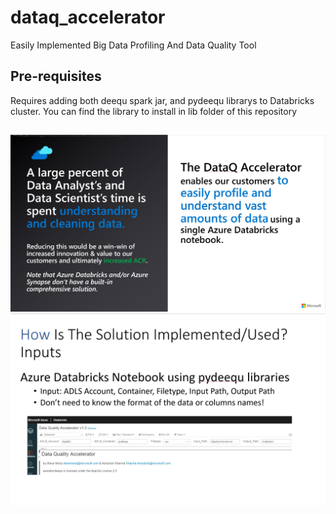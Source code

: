 # dataq_accelerator
Easily Implemented Big Data Profiling And Data Quality Tool

## Pre-requisites
Requires adding both deequ spark jar, and pydeequ librarys to Databricks cluster. You can find the library to install in lib folder of this repository

## 
![summary](https://github.com/ashu1979/dataq_accelerator/blob/main/images/DataQ%20%20summary.jpg?raw=true)
![notebook](https://github.com/ashu1979/dataq_accelerator/blob/main/images/solution%20implementation.jpg?raw=true)



